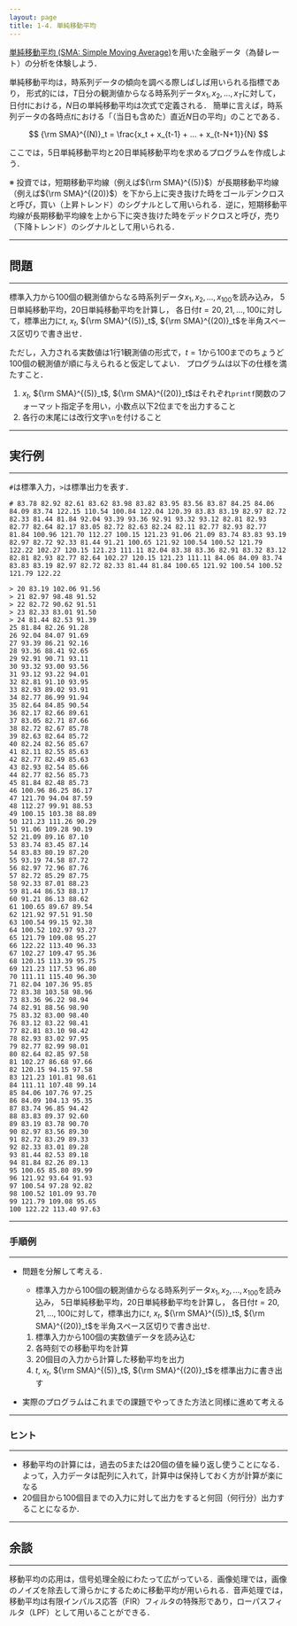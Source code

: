 ```yaml
---
layout: page
title: 1-4. 単純移動平均
---
```


[単純移動平均 (SMA: Simple Moving Average)](https://ja.wikipedia.org/wiki/%E7%A7%BB%E5%8B%95%E5%B9%B3%E5%9D%87)を用いた金融データ（為替レート）の分析を体験しよう．

単純移動平均は，時系列データの傾向を調べる際しばしば用いられる指標であり，
形式的には，$T$日分の観測値からなる時系列データ$x_1, x_2, ..., x_T$に対して，日付$t$における，$N$日の単純移動平均は次式で定義される．
簡単に言えば，時系列データの各時点$t$における「（当日も含めた）直近$N$日の平均」のことである．


$$
{\rm SMA}^{(N)}_t = \frac{x_t + x_{t-1} + ... + x_{t-N+1}}{N}
$$

ここでは，5日単純移動平均と20日単純移動平均を求めるプログラムを作成しよう．

※ 投資では，短期移動平均線（例えば${\rm SMA}^{(5)}$）が長期移動平均線（例えば${\rm SMA}^{(20)}$）を下から上に突き抜けた時をゴールデンクロスと呼び，買い（上昇トレンド）のシグナルとして用いられる．逆に，短期移動平均線が長期移動平均線を上から下に突き抜けた時をデッドクロスと呼び，売り（下降トレンド）のシグナルとして用いられる．

---
## 問題
---

標準入力から$100$個の観測値からなる時系列データ$x_1, x_2, ..., x_{100}$を読み込み，
5日単純移動平均，20日単純移動平均を計算し，
各日付$t=20, 21, ..., 100$に対して，標準出力に$t$, $x_t$, ${\rm SMA}^{(5)}_t$, ${\rm SMA}^{(20)}_t$を半角スペース区切りで書き出せ．

ただし，入力される実数値は1行1観測値の形式で，$t=1$から$100$までのちょうど$100$個の観測値が順に与えられると仮定してよい．
プログラムは以下の仕様を満たすこと．

1. $x_t$, ${\rm SMA}^{(5)}_t$, ${\rm SMA}^{(20)}_t$はそれぞれ`printf`関数のフォーマット指定子を用い，小数点以下2位までを出力すること
1. 各行の末尾には改行文字`\n`を付けること

---
## 実行例
---

`#`は標準入力，`>`は標準出力を表す．

```
# 83.78 82.92 82.61 83.62 83.98 83.82 83.95 83.56 83.87 84.25 84.06 84.09 83.74 122.15 110.54 100.84 122.04 120.39 83.83 83.19 82.97 82.72 82.33 81.44 81.84 92.04 93.39 93.36 92.91 93.32 93.12 82.81 82.93 82.77 82.64 82.17 83.05 82.72 82.63 82.24 82.11 82.77 82.93 82.77 81.84 100.96 121.70 112.27 100.15 121.23 91.06 21.09 83.74 83.83 93.19 82.97 82.72 92.33 81.44 91.21 100.65 121.92 100.54 100.52 121.79 122.22 102.27 120.15 121.23 111.11 82.04 83.38 83.36 82.91 83.32 83.12 82.81 82.93 82.77 82.64 102.27 120.15 121.23 111.11 84.06 84.09 83.74 83.83 83.19 82.97 82.72 82.33 81.44 81.84 100.65 121.92 100.54 100.52 121.79 122.22

> 20 83.19 102.06 91.56
> 21 82.97 98.48 91.52
> 22 82.72 90.62 91.51
> 23 82.33 83.01 91.50
> 24 81.44 82.53 91.39
25 81.84 82.26 91.28
26 92.04 84.07 91.69
27 93.39 86.21 92.16
28 93.36 88.41 92.65
29 92.91 90.71 93.11
30 93.32 93.00 93.56
31 93.12 93.22 94.01
32 82.81 91.10 93.95
33 82.93 89.02 93.91
34 82.77 86.99 91.94
35 82.64 84.85 90.54
36 82.17 82.66 89.61
37 83.05 82.71 87.66
38 82.72 82.67 85.78
39 82.63 82.64 85.72
40 82.24 82.56 85.67
41 82.11 82.55 85.63
42 82.77 82.49 85.63
43 82.93 82.54 85.66
44 82.77 82.56 85.73
45 81.84 82.48 85.73
46 100.96 86.25 86.17
47 121.70 94.04 87.59
48 112.27 99.91 88.53
49 100.15 103.38 88.89
50 121.23 111.26 90.29
51 91.06 109.28 90.19
52 21.09 89.16 87.10
53 83.74 83.45 87.14
54 83.83 80.19 87.20
55 93.19 74.58 87.72
56 82.97 72.96 87.76
57 82.72 85.29 87.75
58 92.33 87.01 88.23
59 81.44 86.53 88.17
60 91.21 86.13 88.62
61 100.65 89.67 89.54
62 121.92 97.51 91.50
63 100.54 99.15 92.38
64 100.52 102.97 93.27
65 121.79 109.08 95.27
66 122.22 113.40 96.33
67 102.27 109.47 95.36
68 120.15 113.39 95.75
69 121.23 117.53 96.80
70 111.11 115.40 96.30
71 82.04 107.36 95.85
72 83.38 103.58 98.96
73 83.36 96.22 98.94
74 82.91 88.56 98.90
75 83.32 83.00 98.40
76 83.12 83.22 98.41
77 82.81 83.10 98.42
78 82.93 83.02 97.95
79 82.77 82.99 98.01
80 82.64 82.85 97.58
81 102.27 86.68 97.66
82 120.15 94.15 97.58
83 121.23 101.81 98.61
84 111.11 107.48 99.14
85 84.06 107.76 97.25
86 84.09 104.13 95.35
87 83.74 96.85 94.42
88 83.83 89.37 92.60
89 83.19 83.78 90.70
90 82.97 83.56 89.30
91 82.72 83.29 89.33
92 82.33 83.01 89.28
93 81.44 82.53 89.18
94 81.84 82.26 89.13
95 100.65 85.80 89.99
96 121.92 93.64 91.93
97 100.54 97.28 92.82
98 100.52 101.09 93.70
99 121.79 109.08 95.65
100 122.22 113.40 97.63
```

---
### 手順例
---

- 問題を分解して考える．
  - 標準入力から$100$個の観測値からなる時系列データ$x_1, x_2, ..., x_{100}$を読み込み，
5日単純移動平均，20日単純移動平均を計算し，
各日付$t=20, 21, ..., 100$に対して，標準出力に$t$, $x_t$, ${\rm SMA}^{(5)}_t$, ${\rm SMA}^{(20)}_t$を半角スペース区切りで書き出せ.

  1. 標準入力から100個の実数値データを読み込む
  1. 各時刻での移動平均を計算
  1. 20個目の入力から計算した移動平均を出力
  1. $t$, $x_t$, ${\rm SMA}^{(5)}_t$, ${\rm SMA}^{(20)}_t$を標準出力に書き出す

- 実際のプログラムはこれまでの課題でやってきた方法と同様に進めて考える

---
### ヒント
---

- 移動平均の計算には，過去の5または20個の値を繰り返し使うことになる．よって，入力データは配列に入れて，計算中は保持しておく方が計算が楽になる
- 20個目から100個目までの入力に対して出力をすると何回（何行分）出力することになるか．

---
## 余談
---
移動平均の応用は，信号処理全般にわたって広がっている．画像処理では，画像のノイズを除去して滑らかにするために移動平均が用いられる．音声処理では，移動平均は有限インパルス応答（FIR）フィルタの特殊形であり，ローパスフィルタ（LPF）として用いることができる．
